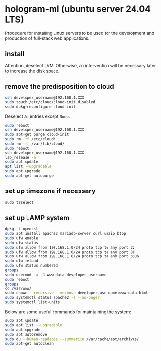 # hologram-ml  (ubuntu server 24.04 LTS)

Procedure for installing Linux servers to be used for the development and production of full-stack web applications.

## install

Attention, deselect LVM.
Otherwise, an intervention will be necessary later to increase the disk space.

## remove the predisposition to cloud

```bash
ssh developer_username@192.168.1.XXX
sudo touch /etc/cloud/cloud-init.disabled
sudo dpkg-reconfigure cloud-init
```

Deselect all entries except `None`.

```bash
sudo reboot
ssh developer_username@192.168.1.XXX
sudo apt-get purge cloud-init
sudo rm -rf /etc/cloud/
sudo rm -rf /var/lib/cloud/
sudo reboot
ssh developer_username@192.168.1.XXX
lsb_release -a
sudo apt update
apt list --upgradable
sudo apt upgrade
sudo apt-get autopurge
```

## set up timezone if necessary

```bash
sudo tzselect
```

## set up LAMP system

```bash
dpkg -l openssl
sudo apt install apache2 mariadb-server curl unzip btop
sudo ufw enable
sudo ufw status
sudo ufw allow from 192.168.1.0/24 proto tcp to any port 22
sudo ufw allow from 192.168.1.0/24 proto tcp to any port 80
sudo ufw allow from 192.168.1.0/24 proto tcp to any port 3306
sudo ufw reload
sudo ufw status numbered
groups
sudo usermod -a -G www-data developer_username
sudo reboot
groups
cd /var/www/
sudo chown --recursive --verbose developer_username:www-data html
sudo systemctl status apache2 -l --no-pager
sudo systemctl list-units
```

Below are some useful commands for maintaining the system:

```bash
sudo apt update
sudo apt list --upgradable
sudo apt upgrade
sudo apt autoremove
sudo du --human-readable --summarize /var/cache/apt/archives/
sudo apt-get autoclean
```
